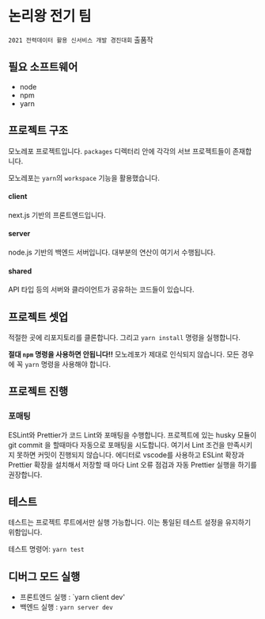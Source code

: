 # 논리왕 전기 팀

`2021 전력데이터 활용 신서비스 개발 경진대회` 출품작

## 필요 소프트웨어

-   node
-   npm
-   yarn

## 프로젝트 구조

모노레포 프로젝트입니다. `packages` 디렉터리 안에 각각의 서브 프로젝트들이 존재합니다.

모노레포는 `yarn`의 `workspace` 기능을 활용했습니다.

#### client

next.js 기반의 프론트엔드입니다.

#### server

node.js 기반의 백엔드 서버입니다. 대부분의 연산이 여기서 수행됩니다.

#### shared

API 타입 등의 서버와 클라이언트가 공유하는 코드들이 있습니다.

## 프로젝트 셋업

적절한 곳에 리포지토리를 클론합니다. 그리고 `yarn install` 명령을 실행합니다.

**절대 `npm` 명령을 사용하면 안됩니다!!** 모노레포가 제대로 인식되지 않습니다. 모든 경우에 꼭 `yarn` 명령을 사용해야 합니다.

## 프로젝트 진행

### 포매팅

ESLint와 Prettier가 코드 Lint와 포매팅을 수행합니다. 프로젝트에 있는 husky 모듈이 git commit 을 할때마다 자동으로 포매팅을 시도합니다. 여기서 Lint 조건을 만족시키지 못하면 커밋이 진행되지 않습니다.
에디터로 vscode를 사용하고 ESLint 확장과 Prettier 확장을 설치해서 저장할 때 마다 Lint 오류 점검과 자동 Prettier 실행을 하기를 권장합니다.

## 테스트

테스트는 프로젝트 루트에서만 실행 가능합니다. 이는 통일된 테스트 설정을 유지하기 위함입니다.

테스트 명령어: `yarn test`

## 디버그 모드 실행

- 프론트엔드 실행 : `yarn client dev'
- 백엔드 실행 : `yarn server dev`
